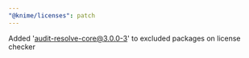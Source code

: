 ```yaml
---
"@knime/licenses": patch
---
```


Added 'audit-resolve-core@3.0.0-3' to excluded packages on license checker
